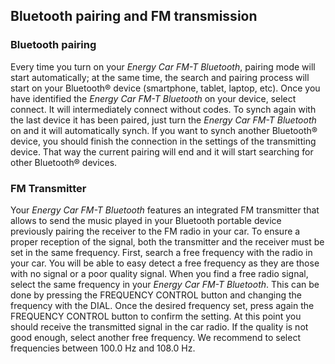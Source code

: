 ## Bluetooth pairing and FM transmission

### Bluetooth pairing
Every time you turn on your *Energy Car FM-T Bluetooth*, pairing mode will start automatically; at the same time, the search and pairing process will start on your Bluetooth® device (smartphone, tablet, laptop, etc).  Once you have identified the *Energy Car FM-T Bluetooth* on your device, select connect. It will intermediately connect without codes.
To synch again with the last device it has been paired, just turn the *Energy Car FM-T Bluetooth* on and it will automatically synch.
If you want to synch another Bluetooth® device, you should finish the connection in the settings of the transmitting device. That way the current pairing will end and it will start searching for other Bluetooth® devices.

### FM Transmitter
Your *Energy Car FM-T Bluetooth* features an integrated FM transmitter that allows to send the music 
played in your Bluetooth portable device previously pairing the receiver to the FM radio in your car. To ensure a proper reception of the signal, both the transmitter and the receiver must be set in the same frequency.
First, search a free frequency with the radio in your car. You will be able to easy detect a free frequency as
they are those with no signal or a poor quality signal. When
you find a free radio signal, select the same frequency in your *Energy Car FM-T Bluetooth*. This can be done by pressing the FREQUENCY CONTROL button and changing the frequency with the DIAL.  Once the desired frequency set, press again the FREQUENCY CONTROL button to confirm the setting.
At this point you should receive the transmitted signal in the car radio. If the quality is not good enough, select another free frequency.  We recommend to select frequencies between 100.0 Hz and 108.0 Hz.

